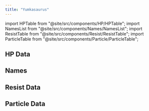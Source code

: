 ```yaml
---
title: "Yumkasaurus"
---
```


import HPTable from "@site/src/components/HP/HPTable";
import NamesList from "@site/src/components/Names/NamesList";
import ResistTable from "@site/src/components/Resist/ResistTable";
import ParticleTable from "@site/src/components/Particle/ParticleTable";

## HP Data

<HPTable item_key="yumkasaurus" data_src="enemy" />

## Names

<NamesList item_key="yumkasaurus" data_src="enemy" />

## Resist Data

<ResistTable item_key="yumkasaurus" data_src="enemy" />

## Particle Data

<ParticleTable item_key="yumkasaurus" data_src="enemy" />